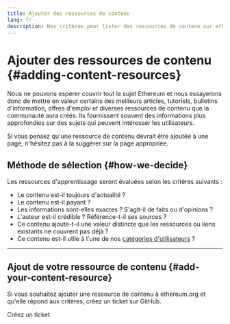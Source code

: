 ```yaml
---
title: Ajouter des ressources de contenu
lang: fr
description: Nos critères pour lister des ressources de contenu sur ethereum.org
---
```


# Ajouter des ressources de contenu {#adding-content-resources}

Nous ne pouvons espérer couvrir tout le sujet Ethereum et nous essayerons donc de mettre en valeur certains des meilleurs articles, tutoriels, bulletins d'information, offres d'emploi et diverses ressources de contenu que la communauté aura créés. Ils fournissent souvent des informations plus approfondies sur des sujets qui peuvent intéresser les utilisateurs.

Si vous pensez qu'une ressource de contenu devrait être ajoutée à une page, n'hésitez pas à la suggérer sur la page appropriée.

## Méthode de sélection {#how-we-decide}

Les ressources d'apprentissage seront évaluées selon les critères suivants :

- Le contenu est-il toujours d'actualité ?
- Le contenu est-il payant ?
- Les informations sont-elles exactes ? S'agit-il de faits ou d'opinions ?
- L'auteur est-il crédible ? Référence-t-il ses sources ?
- Ce contenu ajoute-t-il une valeur distincte que les ressources ou liens existants ne couvrent pas déjà ?
- Ce contenu est-il utile à l'une de nos [catégories d'utilisateurs](https://www.notion.so/efdn/Ethereum-org-User-Persona-Memo-b44dc1e89152457a87ba872b0dfa366c) ?

---

## Ajout de votre ressource de contenu {#add-your-content-resource}

Si vous souhaitez ajouter une ressource de contenu à ethereum.org et qu'elle répond aux critères, créez un ticket sur GitHub.

<ButtonLink href="https://github.com/ethereum/ethereum-org-website/issues/new?assignees=&labels=Type%3A+Feature&template=feature_request.yaml&title=">
  Créez un ticket
</ButtonLink>
